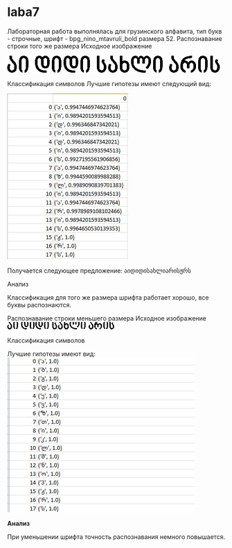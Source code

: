 # laba7
Лабораторная работа выполнялась для грузинского алфавита, тип букв - строчные, шрифт - bpg_nino_mtavruli_bold размера 52.
Распознавание строки того же размера
Исходное изображение

![](./images/52.bmp)

Классификация символов
Лучшие гипотезы имеют следующий вид:


![](./images/nor.JPG)


Получается следующее предложение:
აიდიდისახლიარისჟრს

Анализ

Классификация для того же размера шрифта работает хорошо, все буквы распознаются.

Распознавание строки меньшего размера
Исходное изображение
 ![](./images/26.bmp)

Классификация символов

Лучшие гипотезы имеют вид:
 ![](./images/small.JPG)


**Анализ**

При уменьшении шрифта точность распознавания немного повышается.
